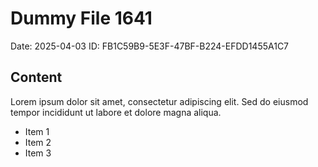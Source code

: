 # Dummy File 1641

Date: 2025-04-03
ID: FB1C59B9-5E3F-47BF-B224-EFDD1455A1C7

## Content

Lorem ipsum dolor sit amet, consectetur adipiscing elit.
Sed do eiusmod tempor incididunt ut labore et dolore magna aliqua.

* Item 1
* Item 2
* Item 3

